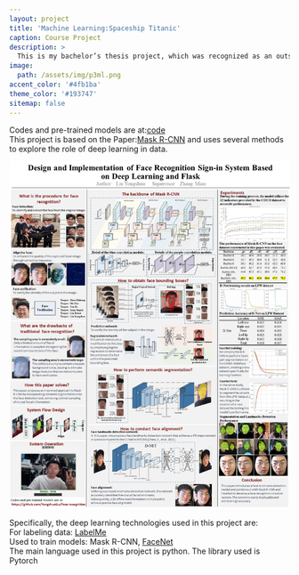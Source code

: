 ```yaml
---
layout: project
title: 'Machine Learning:Spaceship Titanic'
caption: Course Project
description: >
  This is my bachelor’s thesis project, which was recognized as an outstanding thesis by Qingdao Agricultural University in 2023.
image: 
  path: /assets/img/p3ml.png
accent_color: '#4fb1ba'
theme_color: '#193747'
sitemap: false
---
```

Codes and pre-trained models are at:[code](https://github.com/YongshuoLiu/Face-recognition)  
This project is based on the Paper:[Mask R-CNN](https://arxiv.org/abs/1703.06870) and uses several methods to explore the role of deep learning in data.  

![Surp 2021 Cohort](/assets/img/ResearchPoster_5680.png)

Specifically, the deep learning technologies used in this project are:  
For labeling data: [LabelMe](https://github.com/labelmeai/labelme)  
Used to train models: Mask R-CNN, [FaceNet](https://github.com/davidsandberg/facenet)  
The main language used in this project is python. The library used is Pytorch  
